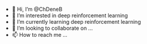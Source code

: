 - 👋 Hi, I’m @ChDeneB
- 👀 I’m interested in deep reinforcement learning
- 🌱 I’m currently learning deep reinforcement learning
- 💞️ I’m looking to collaborate on ...
- 📫 How to reach me ...

<!---
ChDeneB/ChDeneB is a ✨ special ✨ repository because its `README.md` (this file) appears on your GitHub profile.
You can click the Preview link to take a look at your changes.
--->
